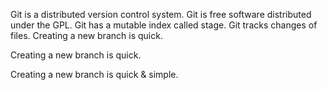 Git is a distributed version control system.
Git is free software distributed under the GPL.
Git has a mutable index called stage.
Git tracks changes of files.
Creating a new branch is quick.

Creating a new branch is quick.


Creating a new branch is quick & simple.